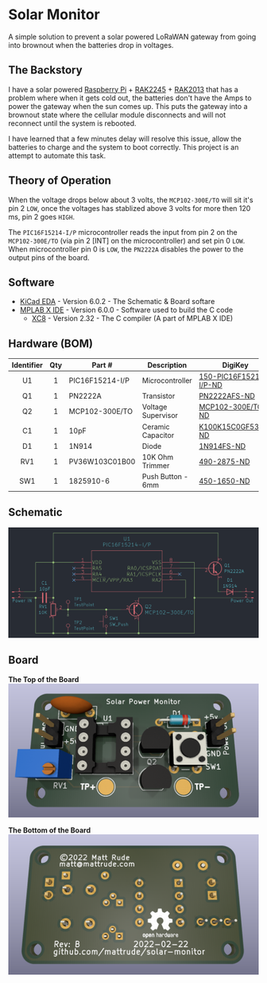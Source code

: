 # Solar Monitor

A simple solution to prevent a solar powered LoRaWAN gateway from going into brownout when the batteries drop in voltages.

## The Backstory

I have a solar powered [Raspberry Pi](https://www.raspberrypi.org/) + [RAK2245](https://store.rakwireless.com/products/rak2245-pi-hat) + [RAK2013](https://store.rakwireless.com/products/rak2013-cellular-pi-hat) that has a problem where when it gets cold out, the batteries don't have the Amps to power the gateway when the sun comes up.  This puts the gateway into a brownout state where the cellular module disconnects and will not reconnect until the system is rebooted.

I have learned that a few minutes delay will resolve this issue, allow the batteries to charge and the system to boot correctly.  This project is an attempt to automate this task.

## Theory of Operation

When the voltage drops below about 3 volts, the `MCP102-300E/TO` will sit it's pin 2 `LOW`, once the voltages has stablized above 3 volts for more then 120 ms, pin 2 goes `HIGH`.

The `PIC16F15214-I/P` microcontroller reads the input from pin 2 on the `MCP102-300E/TO` (via pin 2 [INT] on the microcontroller) and set pin 0 `LOW`.  When microcontroller pin 0 is `LOW`, the `PN2222A` disables the power to the output pins of the board.

## Software

* [KiCad EDA](https://www.kicad.org/) - Version 6.0.2 - The Schematic & Board softare
* [MPLAB X IDE](https://www.microchip.com/en-us/tools-resources/develop/mplab-x-ide) - Version 6.0.0 - Software used to build the C code
  * [XC8](https://www.microchip.com/en-us/tools-resources/develop/mplab-xc-compilers) - Version 2.32 - The C compiler (A part of MPLAB X IDE)

## Hardware (BOM)


| **Identifier** | **Qty** | **Part #**      | **Description**    | **DigiKey**                                                                                                                      |
|:--------------:|:-------:|-----------------|--------------------|----------------------------------------------------------------------------------------------------------------------------------|
|       U1       | 1       | PIC16F15214-I/P | Microcontroller    | [150-PIC16F15214-I/P-ND](https://www.digikey.com/en/products/detail/microchip-technology/PIC16F15214-I-P/12807471)               |
|       Q1       | 1       | PN2222A         | Transistor         | [PN2222AFS-ND](https://www.digikey.com/en/products/detail/onsemi/PN2222ABU/6534)                                                 |
|       Q2       | 1       | MCP102-300E/TO  | Voltage Supervisor | [MCP102-300E/TO-ND](https://www.digikey.com/en/products/detail/microchip-technology/MCP102-300E-TO/716307)                       |
|       C1       | 1       | 10pF            | Ceramic Capacitor  | [K100K15C0GF53L2-ND](https://www.digikey.com/en/products/detail/vishay-beyschlag-draloric-bc-components/K100K15C0GF53L2/2820158) |
|       D1       | 1       | 1N914           | Diode              | [1N914FS-ND](https://www.digikey.com/en/products/detail/onsemi/1N914/978749)                                                     |
|       RV1      | 1       | PV36W103C01B00  | 10K Ohm Trimmer    | [490-2875-ND](https://www.digikey.com/en/products/detail/bourns-inc/PV36W103C01B00/666502)                                       |
|       SW1      | 1       | 1825910-6       | Push Button - 6mm  | [450-1650-ND](https://www.digikey.com/en/products/detail/te-connectivity-alcoswitch-switches/1825910-6/1632536)          |

## Schematic

![Schematic Rev-B](Documentation/Schematic_RevB.PNG)

## Board

**The Top of the Board**
![Board Top Rev-A](Documentation/Board_Top_RevB.PNG)

**The Bottom of the Board**
![Board Bottom Rev-A](Documentation/Board_Bottom_RevB.PNG)

